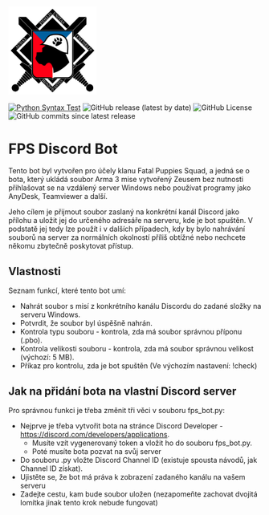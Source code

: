<img src="/assets/images/FPS_logo.png" alt="FPS Logo" width=35% height=35%></img>

[![Python Syntax Test](https://github.com/dartus95/fps-discord-bot/actions/workflows/python-app.yml/badge.svg)](https://github.com/dartus95/fps-discord-bot/actions/workflows/python-app.yml) 
![GitHub release (latest by date)](https://img.shields.io/github/v/release/dartus95/fps-discord-bot)
![GitHub License](https://img.shields.io/github/license/dartus95/fps-discord-bot)
![GitHub commits since latest release](https://img.shields.io/github/commits-since/dartus95/fps-discord-bot/latest)
<!-- ![Static Badge](https://img.shields.io/badge/Release%20Version-Version%201.1.0-brightgreen) -->

# FPS Discord Bot
Tento bot byl vytvořen pro účely klanu Fatal Puppies Squad, a jedná se o bota, který ukládá soubor Arma 3 mise vytvořený Zeusem bez nutnosti přihlašovat se na vzdálený server Windows nebo používat programy jako AnyDesk, Teamviewer a další.

Jeho cílem je přijmout soubor zaslaný na konkrétní kanál Discord jako přílohu a uložit jej do určeného adresáře na serveru, kde je bot spuštěn. V podstatě jej tedy lze použít i v dalších případech, kdy by bylo nahrávání souborů na server za normálních okolností příliš obtížné nebo nechcete někomu zbytečně poskytovat přístup.

## Vlastnosti
Seznam funkcí, které tento bot umí:
* Nahrát soubor s misí z konkrétního kanálu Discordu do zadané složky na serveru Windows.
* Potvrdit, že soubor byl úspěšně nahrán.
* Kontrola typu souboru - kontrola, zda má soubor správnou příponu (.pbo).
* Kontrola velikosti souboru - kontrola, zda má soubor správnou velikost (výchozí: 5 MB).
* Příkaz pro kontrolu, zda je bot spuštěn (Ve výchozím nastavení: !check)

## Jak na přidání bota na vlastní Discord server
Pro správnou funkci je třeba změnit tři věci v souboru fps_bot.py:
* Nejprve je třeba vytvořit bota na stránce Discord Developer - https://discord.com/developers/applications.
    - Musíte vzít vygenerovaný token a vložit ho do souboru fps_bot.py.
    - Poté musíte bota pozvat na svůj server
* Do souboru .py vložte Discord Channel ID (existuje spousta návodů, jak Channel ID získat).
* Ujistěte se, že bot má práva k zobrazení zadaného kanálu na vašem serveru
* Zadejte cestu, kam bude soubor uložen (nezapomeňte zachovat dvojitá lomítka jinak tento krok nebude fungovat)
